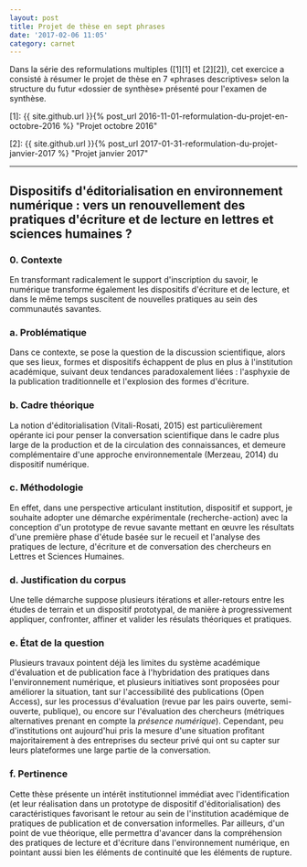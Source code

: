 ```yaml
---
layout: post
title: Projet de thèse en sept phrases
date: '2017-02-06 11:05'
category: carnet
---
```


Dans la série des reformulations multiples ([1][1] et [2][2]), cet exercice a consisté à résumer le projet de thèse en 7 «phrases descriptives» selon la structure du futur «dossier de synthèse» présenté pour l'examen de synthèse.

[1]: {{ site.github.url }}{% post_url 2016-11-01-reformulation-du-projet-en-octobre-2016 %} "Projet octobre 2016"

[2]: {{ site.github.url }}{% post_url 2017-01-31-reformulation-du-projet-janvier-2017 %} "Projet janvier 2017"

---

## Dispositifs d'éditorialisation en environnement numérique : vers un renouvellement des pratiques d'écriture et de lecture en lettres et sciences humaines ?

### 0. Contexte

En transformant radicalement le support d'inscription du savoir, le numérique transforme également les dispositifs d'écriture et de lecture, et dans le même temps suscitent de nouvelles pratiques au sein des communautés savantes.

### a. Problématique

Dans ce contexte, se pose la question de la discussion scientifique, alors que ses lieux, formes et dispositifs échappent de plus en plus à l'institution académique, suivant deux tendances paradoxalement liées : l'asphyxie de la publication traditionnelle et l'explosion des formes d'écriture.

### b. Cadre théorique

La notion d'éditorialisation (Vitali-Rosati, 2015) est particulièrement opérante ici pour penser la conversation scientifique dans le cadre plus large de la production et de la circulation des connaissances, et demeure complémentaire d'une approche environnementale (Merzeau, 2014) du dispositif numérique.

### c. Méthodologie

En effet, dans une perspective articulant institution, dispositif et support, je souhaite adopter une démarche expérimentale (recherche-action) avec la conception d'un prototype de revue savante mettant en œuvre les résultats d'une première phase d'étude basée sur le recueil et l'analyse des pratiques de lecture, d'écriture et de conversation des chercheurs en Lettres et Sciences Humaines.

### d. Justification du corpus

Une telle démarche suppose plusieurs itérations et aller-retours entre les études de terrain et un dispositif prototypal, de manière à progressivement appliquer, confronter, affiner et valider les résulats théoriques et pratiques.

### e. État de la question

Plusieurs travaux pointent déjà les limites du système académique d'évaluation et de publication face à l'hybridation des pratiques dans l'environnement numérique, et plusieurs initiatives sont proposées pour améliorer la situation, tant sur l'accessibilité des publications (Open Access), sur les processus d'évaluation (revue par les pairs ouverte, semi-ouverte, publique), ou encore sur l'évaluation des chercheurs (métriques alternatives prenant en compte la _présence numérique_). Cependant, peu d'institutions ont aujourd'hui pris la mesure d'une situation profitant majoritairement à des entreprises du secteur privé qui ont su capter sur leurs plateformes une large partie de la conversation.

### f. Pertinence

Cette thèse présente un intérêt institutionnel immédiat avec l'identification (et leur réalisation dans un prototype de dispositif d'éditorialisation) des caractéristiques favorisant le retour au sein de l'institution académique de pratiques de publication et de conversation informelles. Par ailleurs, d'un point de vue théorique, elle permettra d'avancer dans la compréhension des pratiques de lecture et d'écriture dans l'environnement numérique, en pointant aussi bien les éléments de continuité que les éléments de rupture.

